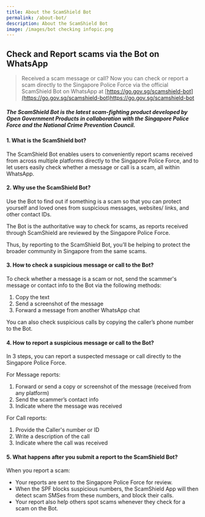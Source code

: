 ```yaml
---
title: About the ScamShield Bot
permalink: /about-bot/
description: About the ScamShield Bot
image: /images/bot checking infopic.png
---
```

## Check and Report scams via the Bot on WhatsApp

> Received a scam message or call? Now you can check or report a scam directly to the Singapore Police Force via the official ScamShield Bot on WhatsApp at [https://go.gov.sg/scamshield-bot](https://go.gov.sg/scamshield-bot)https://go.gov.sg/scamshield-bot

##### The ScamShield Bot is the latest scam-fighting product developed by Open Government Products in collaboration with the Singapore Police Force and the National Crime Prevention Council.

#### 1. What is the ScamShield bot?

The ScamShield Bot enables users to conveniently report scams received from across multiple platforms directly to the Singapore Police Force, and to let users easily check whether a message or call is a scam, all within WhatsApp.

#### 2. Why use the ScamShield Bot?

Use the Bot to find out if something is a scam so that you can protect yourself and loved ones from suspicious messages, websites/ links, and other contact IDs. 

The Bot is the authoritative way to check for scams, as reports received through ScamShield are reviewed by the Singapore Police Force. 

Thus, by reporting to the ScamShield Bot, you’ll be helping to protect the broader community in Singapore from the same scams.

#### 3. How to check a suspicious message or call to the Bot?

To check whether a message is a scam or not, send the scammer's message or contact info to the Bot via the following methods:

1.  Copy the text 
2.  Send a screenshot of the message
3.  Forward a message from another WhatsApp chat

You can also check suspicious calls by copying the caller’s phone number to the Bot.

#### 4. How to report a suspicious message or call to the Bot?

In 3 steps, you can report a suspected message or call directly to the Singapore Police Force. 

For Message reports:
1. Forward or send a copy or screenshot of the message (received from any platform)
2. Send the scammer’s contact info
3. Indicate where the message was received
 
 For Call reports:
 1. Provide the Caller's number or ID 
 2. Write a description of the call
 3. Indicate where the call was received

#### 5. What happens after you submit a report to the ScamShield Bot?

When you report a scam:

*   Your reports are sent to the Singapore Police Force for review.
*   When the SPF blocks suspicious numbers, the ScamShield App will then detect scam SMSes from these numbers, and block their calls.
*   Your report also help others spot scams whenever they check for a scam on the Bot.